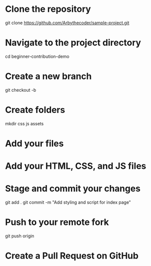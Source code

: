 # Clone the repository
git clone <https://github.com/Arbythecoder/sample-project.git>

# Navigate to the project directory
cd beginner-contribution-demo

# Create a new branch
git checkout -b <your-branch-name>

# Create folders
mkdir css js assets

# Add your files
# Add your HTML, CSS, and JS files

# Stage and commit your changes
git add .
git commit -m "Add styling and script for index page"

# Push to your remote fork
git push origin <your-branch-name>

# Create a Pull Request on GitHub
